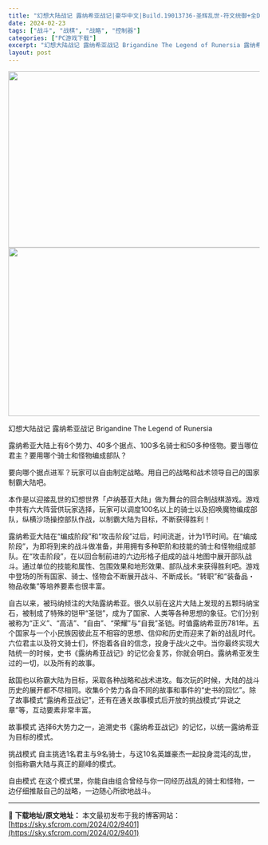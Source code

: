 ```yaml
---
title: "幻想大陆战记 露纳希亚战记|豪华中文|Build.19013736-圣辉乱世-符文统御+全DLC|解压即撸|"
date: 2024-02-23
tags: ["战斗", "战棋", "战略", "控制器"]
categories: ["PC游戏下载"]
excerpt: "幻想大陆战记 露纳希亚战记 Brigandine The Legend of Runersia 露纳希亚大陆上有6个势力、40多个据点、100多名骑士和50多种怪物。要当哪位君主？要用哪个骑士和怪物编成部队？ 要向哪个据点进军？玩家可以自由制定战略。用自己的战略和战术领导自己的国家制霸大陆吧。 本作&hellip;"
layout: post
---
```


<img class="aligncenter size-full wp-image-140496" src="https://sky.sfcrom.com/wp-content/uploads/2024/02/202507140659196.webp" alt="" width="616" height="353" /> <img class="aligncenter size-medium wp-image-140497" src="https://sky.sfcrom.com/wp-content/uploads/2024/02/2025071406593448.webp" alt="" width="600" height="338" />

幻想大陆战记 露纳希亚战记 Brigandine The Legend of Runersia

露纳希亚大陆上有6个势力、40多个据点、100多名骑士和50多种怪物。要当哪位君主？要用哪个骑士和怪物编成部队？

要向哪个据点进军？玩家可以自由制定战略。用自己的战略和战术领导自己的国家制霸大陆吧。

本作是以迎接乱世的幻想世界「卢纳基亚大陆」做为舞台的回合制战棋游戏。游戏中共有六大阵营供玩家选择，玩家可以调度100名以上的骑士以及招唤魔物编成部队，纵横沙场操控部队作战，以制霸大陆为目标，不断获得胜利！

露纳希亚大陆在“编成阶段”和“攻击阶段”过后，时间流逝，计为1节时间。在“编成阶段”，为即将到来的战斗做准备，并用拥有多种职阶和技能的骑士和怪物组成部队。在“攻击阶段”，在以回合制前进的六边形格子组成的战斗地图中展开部队战斗。通过单位的技能和属性、包围效果和地形效果、部队战术来获得胜利吧。游戏中登场的所有国家、骑士、怪物会不断展开战斗、不断成长。“转职”和“装备品・物品收集”等培养要素也很丰富。

自古以来，被玛纳倾注的大陆露纳希亚。很久以前在这片大陆上发现的五颗玛纳宝石，被制成了特殊的铠甲“圣铠”，成为了国家、人类等各种思想的象征。它们分别被称为“正义”、“高洁”、“自由”、“荣耀”与“自我”圣铠。时值露纳希亚历781年。五个国家与一个小民族因彼此互不相容的思想、信仰和历史而迎来了新的战乱时代。六位君主以及符文骑士们，怀抱着各自的信念，投身于战火之中。当你最终实现大陆统一的时候，史书《露纳希亚战记》的记忆会复苏，你就会明白。露纳希亚发生过的一切，以及所有的故事。

敌国也以称霸大陆为目标，采取各种战略和战术进攻。每次玩的时候，大陆的战斗历史的展开都不尽相同。收集6个势力各自不同的故事和事件的“史书的回忆”。除了故事模式“露纳希亚战记”，还有在通关故事模式后开放的挑战模式“异说之章”等，互动要素非常丰富。

故事模式
选择6大势力之一，追溯史书《露纳希亚战记》的记忆，以统一露纳希亚为目标的模式。

挑战模式
自主挑选1名君主与9名骑士，与这10名英雄豪杰一起投身混沌的乱世，剑指称霸大陆与真正的巅峰的模式。

自由模式
在这个模式里，你能自由组合曾经与你一同经历战乱的骑士和怪物，一边仔细推敲自己的战略，一边随心所欲地战斗。

---
📖 **下载地址/原文地址：** 本文最初发布于我的博客网站：[https://sky.sfcrom.com/2024/02/9401](https://sky.sfcrom.com/2024/02/9401)
